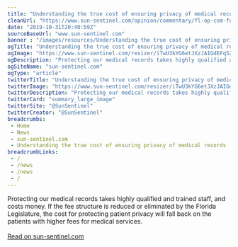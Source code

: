 ```yaml
--- 
title: "Understanding the true cost of ensuring privacy of medical records "
cleanUrl: "https://www.sun-sentinel.com/opinion/commentary/fl-op-com-fuentes-medical-records-privacy-20191030-yoosyfv4wveinhduwq7gzyuw5q-story.html"
date: "2019-10-31T20:40:59Z"
sourceBaseUrl: "www.sun-sentinel.com"
banner : "/images/resources/Understanding the true cost of ensuring privacy of medical records.png"
ogTitle: "Understanding the true cost of ensuring privacy of medical records | Opinion"
ogImage: "https://www.sun-sentinel.com/resizer/iTwU3kYG6etJXzJAIGdEFq5ZvL8=/1200x0/top/arc-anglerfish-arc2-prod-tronc.s3.amazonaws.com/public/UC7SLQSNOFBJVNKEC3L2ZWD54A.JPG"
ogDescription: "Protecting our medical records takes highly qualified and trained staff, and costs money. If the fee structure is reduced or eliminated by the Florida Legislature, the cost for protecting patient privacy will fall back on the patients with higher fees for medical services."
ogSiteName: "sun-sentinel.com"
ogType: "article"
twitterTitle: "Understanding the true cost of ensuring privacy of medical records | Opinion"
twitterImage: "https://www.sun-sentinel.com/resizer/iTwU3kYG6etJXzJAIGdEFq5ZvL8=/1200x0/top/arc-anglerfish-arc2-prod-tronc.s3.amazonaws.com/public/UC7SLQSNOFBJVNKEC3L2ZWD54A.JPG"
twitterDescription: "Protecting our medical records takes highly qualified and trained staff, and costs money. If the fee structure is reduced or eliminated by the Florida Legislature, the cost for protecting patient privacy will fall back on the patients with higher fees for medical services."
twitterCard: "summary_large_image"
twitterSite: "@SunSentinel"
twitterCreator: "@SunSentinel"
breadcrumbs:
 - Home
 - News
 - sun-sentinel.com
 - Understanding the true cost of ensuring privacy of medical records
breadcrumbLinks:
 - / 
 - /news
 - /news
 - / 
---
```

Protecting our medical records takes highly qualified and trained staff, and costs money. If the fee structure is reduced or eliminated by the Florida Legislature, the cost for protecting patient privacy will fall back on the patients with higher fees for medical services.<br><br><a target="_blank" href=https://www.sun-sentinel.com/opinion/commentary/fl-op-com-fuentes-medical-records-privacy-20191030-yoosyfv4wveinhduwq7gzyuw5q-story.html>Read on sun-sentinel.com</a>
